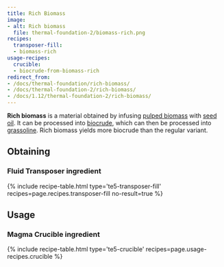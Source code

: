 ```yaml
---
title: Rich Biomass
image:
- alt: Rich biomass
  file: thermal-foundation-2/biomass-rich.png
recipes:
  transposer-fill:
  - biomass-rich
usage-recipes:
  crucible:
  - biocrude-from-biomass-rich
redirect_from:
- /docs/thermal-foundation/rich-biomass/
- /docs/thermal-foundation-2/rich-biomass/
- /docs/1.12/thermal-foundation-2/rich-biomass/
---
```


**Rich biomass** is a material obtained by infusing [pulped
biomass](/docs/1.12/thermal-foundation/pulped-biomass/) with [seed
oil](/docs/1.12/thermal-foundation/seed-oil/). It can be processed into
[biocrude](/docs/1.12/thermal-foundation/biocrude/), which can then be processed into
[grassoline](/docs/1.12/thermal-foundation/grassoline/). Rich biomass yields more
biocrude than the regular variant.


Obtaining
---------

### Fluid Transposer ingredient
{% include recipe-table.html type='te5-transposer-fill' recipes=page.recipes.transposer-fill no-result=true %}


Usage
-----

### Magma Crucible ingredient
{% include recipe-table.html type='te5-crucible' recipes=page.usage-recipes.crucible %}
